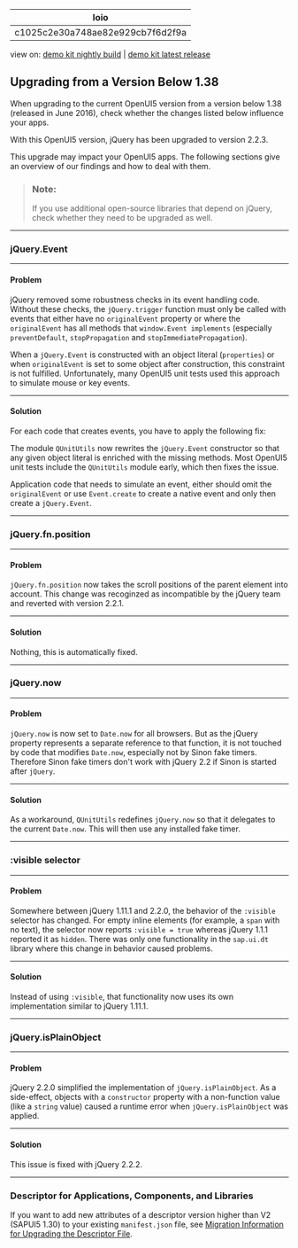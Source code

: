 <!-- loioc1025c2e30a748ae82e929cb7f6d2f9a -->

| loio |
| -----|
| c1025c2e30a748ae82e929cb7f6d2f9a |

<div id="loio">

view on: [demo kit nightly build](https://openui5nightly.hana.ondemand.com/#/topic/c1025c2e30a748ae82e929cb7f6d2f9a) | [demo kit latest release](https://openui5.hana.ondemand.com/#/topic/c1025c2e30a748ae82e929cb7f6d2f9a)</div>

## Upgrading from a Version Below 1.38

When upgrading to the current OpenUI5 version from a version below 1.38 \(released in June 2016\), check whether the changes listed below influence your apps.

With this OpenUI5 version, jQuery has been upgraded to version 2.2.3.

This upgrade may impact your OpenUI5 apps. The following sections give an overview of our findings and how to deal with them.

> ### Note:  
> If you use additional open-source libraries that depend on jQuery, check whether they need to be upgraded as well.

***

### jQuery.Event

***

#### Problem

jQuery removed some robustness checks in its event handling code. Without these checks, the `jQuery.trigger` function must only be called with events that either have no `originalEvent` property or where the `originalEvent` has all methods that `window.Event implements` \(especially `preventDefault`, `stopPropagation` and `stopImmediatePropagation`\).

When a `jQuery.Event` is constructed with an object literal \(`properties`\) or when `originalEvent` is set to some object after construction, this constraint is not fulfilled. Unfortunately, many OpenUI5 unit tests used this approach to simulate mouse or key events.

***

#### Solution

For each code that creates events, you have to apply the following fix:

The module `QUnitUtils` now rewrites the `jQuery.Event` constructor so that any given object literal is enriched with the missing methods. Most OpenUI5 unit tests include the `QUnitUtils` module early, which then fixes the issue.

Application code that needs to simulate an event, either should omit the `originalEvent` or use `Event.create` to create a native event and only then create a `jQuery.Event`.

***

### jQuery.fn.position

***

#### Problem

`jQuery.fn.position` now takes the scroll positions of the parent element into account. This change was recoginzed as incompatible by the jQuery team and reverted with version 2.2.1.

***

#### Solution

Nothing, this is automatically fixed.

***

### jQuery.now

***

#### Problem

`jQuery.now` is now set to `Date.now` for all browsers. But as the jQuery property represents a separate reference to that function, it is not touched by code that modifies `Date.now`, especially not by Sinon fake timers. Therefore Sinon fake timers don't work with jQuery 2.2 if Sinon is started after `jQuery`.

***

#### Solution

As a workaround, `QUnitUtils` redefines `jQuery.now` so that it delegates to the current `Date.now`. This will then use any installed fake timer.

***

### :visible selector

***

#### Problem

Somewhere between jQuery 1.11.1 and 2.2.0, the behavior of the `:visible` selector has changed. For empty inline elements \(for example, a `span` with no text\), the selector now reports `:visible = true` whereas jQuery 1.1.1 reported it as `hidden`. There was only one functionality in the `sap.ui.dt` library where this change in behavior caused problems.

***

#### Solution

Instead of using `:visible`, that functionality now uses its own implementation similar to jQuery 1.11.1.

***

### jQuery.isPlainObject

***

#### Problem

jQuery 2.2.0 simplified the implementation of `jQuery.isPlainObject`. As a side-effect, objects with a `constructor` property with a non-function value \(like a `string` value\) caused a runtime error when `jQuery.isPlainObject` was applied.

***

#### Solution

This issue is fixed with jQuery 2.2.2.

***

### Descriptor for Applications, Components, and Libraries

If you want to add new attributes of a descriptor version higher than V2 \(SAPUI5 1.30\) to your existing `manifest.json` file, see [Migration Information for Upgrading the Descriptor File](Migration_Information_for_Upgrading_the_Descriptor_File_a110f76.md).

